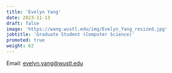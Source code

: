 ```yaml
---
title: 'Evelyn Yang'
date: 2023-11-13
draft: false
image: 'https://wang.wustl.edu/img/Evelyn_Yang_resized.jpg'
jobtitle: 'Graduate Student (Computer Science)'
promoted: true
weight: 62
---
```

Email: evelyn.yang@wustl.edu
